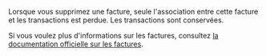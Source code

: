 Lorsque vous supprimez une facture, seule l'association entre cette facture et les transactions est perdue. Les transactions sont conservées.

Si vous voulez plus d'informations sur les factures, consultez [la documentation officielle sur les factures](https://firefly-iii.readthedocs.io/en/latest/advanced/bills.html).